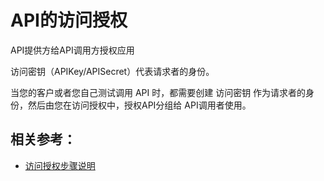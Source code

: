 # API的访问授权

API提供方给API调用方授权应用

访问密钥（APIKey/APISecret）代表请求者的身份。

当您的客户或者您自己测试调用 API 时，都需要创建 访问密钥 作为请求者的身份，然后由您在访问授权中，授权API分组给 API调用者使用。




##  相关参考：

- [访问授权步骤说明](../Operation-Guide/Create-Auth/Create-Auth.md)



  
